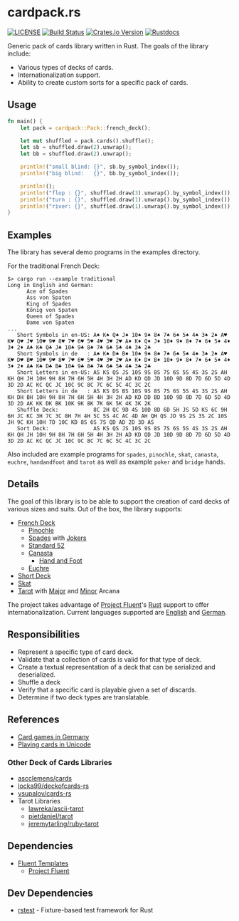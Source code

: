 # cardpack.rs

[![LICENSE](https://img.shields.io/badge/license-AGPL3.0-blue.svg)](LICENSE)
[![Build Status](https://api.travis-ci.com/ContractBridge/cardpack.rs.svg?branch=main)](https://travis-ci.com/github/ContractBridge/cardpack.rs)
[![Crates.io Version](https://img.shields.io/crates/v/cardpack.svg)](https://crates.io/crates/cardpack)
[![Rustdocs](https://docs.rs/cardpack/badge.svg)](https://docs.rs/cardpack/)
<!--[![Coverage Status](https://coveralls.io/repos/github/ContractBridge/cardpack.rs/badge.svg?branch=main)](https://coveralls.io/github/ContractBridge/cardpack.rs?branch=main)-->

Generic pack of cards library written in Rust. The goals of the library include:

* Various types of decks of cards.
* Internationalization support.
* Ability to create custom sorts for a specific pack of cards.

## Usage

```rust
fn main() {
    let pack = cardpack::Pack::french_deck();

    let mut shuffled = pack.cards().shuffle();
    let sb = shuffled.draw(2).unwrap();
    let bb = shuffled.draw(2).unwrap();

    println!("small blind: {}", sb.by_symbol_index());
    println!("big blind:   {}", bb.by_symbol_index());

    println!();
    println!("flop : {}", shuffled.draw(3).unwrap().by_symbol_index());
    println!("turn : {}", shuffled.draw(1).unwrap().by_symbol_index());
    println!("river: {}", shuffled.draw(1).unwrap().by_symbol_index());
}
```

## Examples

The library has several demo programs in the examples directory.

For the traditional French Deck:

```
$> cargo run --example traditional
Long in English and German:
      Ace of Spades
      Ass von Spaten
      King of Spades
      König von Spaten
      Queen of Spades
      Dame von Spaten
...
   Short Symbols in en-US: A♠ K♠ Q♠ J♠ 10♠ 9♠ 8♠ 7♠ 6♠ 5♠ 4♠ 3♠ 2♠ A♥ K♥ Q♥ J♥ 10♥ 9♥ 8♥ 7♥ 6♥ 5♥ 4♥ 3♥ 2♥ A♦ K♦ Q♦ J♦ 10♦ 9♦ 8♦ 7♦ 6♦ 5♦ 4♦ 3♦ 2♦ A♣ K♣ Q♣ J♣ 10♣ 9♣ 8♣ 7♣ 6♣ 5♣ 4♣ 3♣ 2♣
   Short Symbols in de   : A♠ K♠ D♠ B♠ 10♠ 9♠ 8♠ 7♠ 6♠ 5♠ 4♠ 3♠ 2♠ A♥ K♥ D♥ B♥ 10♥ 9♥ 8♥ 7♥ 6♥ 5♥ 4♥ 3♥ 2♥ A♦ K♦ D♦ B♦ 10♦ 9♦ 8♦ 7♦ 6♦ 5♦ 4♦ 3♦ 2♦ A♣ K♣ D♣ B♣ 10♣ 9♣ 8♣ 7♣ 6♣ 5♣ 4♣ 3♣ 2♣
   Short Letters in en-US: AS KS QS JS 10S 9S 8S 7S 6S 5S 4S 3S 2S AH KH QH JH 10H 9H 8H 7H 6H 5H 4H 3H 2H AD KD QD JD 10D 9D 8D 7D 6D 5D 4D 3D 2D AC KC QC JC 10C 9C 8C 7C 6C 5C 4C 3C 2C
   Short Letters in de   : AS KS DS BS 10S 9S 8S 7S 6S 5S 4S 3S 2S AH KH DH BH 10H 9H 8H 7H 6H 5H 4H 3H 2H AD KD DD BD 10D 9D 8D 7D 6D 5D 4D 3D 2D AK KK DK BK 10K 9K 8K 7K 6K 5K 4K 3K 2K
   Shuffle Deck:           8C 2H QC 9D 4S 10D 8D 6D 5H JS 5D KS 6C 9H 6H JC KC 3H 7C 3C 8H 7H 4H 5C 5S 4C AC 4D AH QH QS JD 9S 2S 3S 2C 10S JH 9C KH 10H 7D 10C KD 8S 6S 7S QD AD 2D 3D AS
   Sort Deck:              AS KS QS JS 10S 9S 8S 7S 6S 5S 4S 3S 2S AH KH QH JH 10H 9H 8H 7H 6H 5H 4H 3H 2H AD KD QD JD 10D 9D 8D 7D 6D 5D 4D 3D 2D AC KC QC JC 10C 9C 8C 7C 6C 5C 4C 3C 2C
```

Also included are example programs for `spades`, `pinochle`, `skat`, `canasta`,
`euchre`, `handandfoot` and `tarot` as well as example `poker` and `bridge` hands.

## Details

The goal of this library is to be able to support the creation of card
decks of various sizes and suits. Out of the box, the library supports:

* [French Deck](https://en.wikipedia.org/wiki/French_playing_cards)
  * [Pinochle](https://en.wikipedia.org/wiki/Pinochle#Deck)
  * [Spades](https://en.wikipedia.org/wiki/Spades_(card_game)#General_overview) with [Jokers](https://en.wikipedia.org/wiki/Joker_(playing_card))
  * [Standard 52](https://en.wikipedia.org/wiki/Standard_52-card_deck)
  * [Canasta](https://en.wikipedia.org/wiki/Canasta#Cards_and_deal)
    * [Hand and Foot](https://www.pagat.com/rummy/handfoot.html)
  * [Euchre](https://en.wikipedia.org/wiki/Euchre)
* [Short Deck](https://en.wikipedia.org/wiki/Six-plus_hold_'em)
* [Skat](https://en.wikipedia.org/wiki/Skat_(card_game)#Deck)
* [Tarot](https://en.wikipedia.org/wiki/Tarot#Tarot_gaming_decks) with [Major](https://en.wikipedia.org/wiki/Major_Arcana) and [Minor](https://en.wikipedia.org/wiki/Minor_Arcana) Arcana

The project takes advantage of [Project Fluent](https://www.projectfluent.org/)'s
[Rust](https://github.com/projectfluent/fluent-rs) support to offer
internationalization. Current languages supported are
[English](src/fluent/locales/en-US/french-deck.ftl) and
[German](src/fluent/locales/de/french-deck.ftl).

## Responsibilities

* Represent a specific type of card deck.
* Validate that a collection of cards is valid for that type of deck.
* Create a textual representation of a deck that can be serialized and deserialized.
* Shuffle a deck
* Verify that a specific card is playable given a set of discards.
* Determine if two deck types are translatable.

## References

* [Card games in Germany](https://www.pagat.com/national/germany.html)
* [Playing cards in Unicode](https://en.wikipedia.org/wiki/Playing_cards_in_Unicode)

### Other Deck of Cards Libraries

* [ascclemens/cards](https://github.com/ascclemens/cards)
* [locka99/deckofcards-rs](https://github.com/locka99/deckofcards-rs)
* [vsupalov/cards-rs](https://github.com/vsupalov/cards-rs)
* Tarot Libraries
  * [lawreka/ascii-tarot](https://github.com/lawreka/ascii-tarot)
  * [pietdaniel/tarot](https://github.com/pietdaniel/tarot)
  * [jeremytarling/ruby-tarot](https://github.com/jeremytarling/ruby-tarot)

## Dependencies

* [Fluent Templates](https://github.com/XAMPPRocky/fluent-templates)
  * [Project Fluent](https://www.projectfluent.org/)

## Dev Dependencies

* [rstest](https://github.com/la10736/rstest) - Fixture-based test framework for Rust